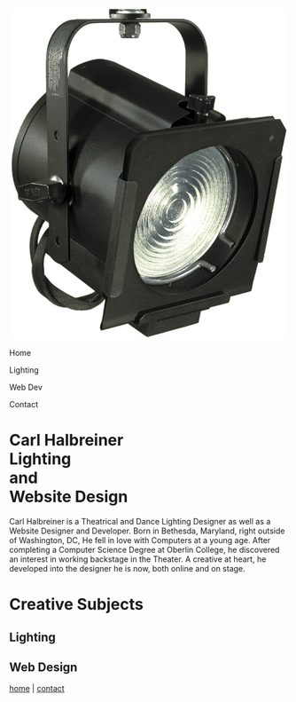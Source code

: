 <html>    
    <head>
        <link rel="stylesheet" href="./index.css" />
        <title>Carl Halbreiner LD and Web Dev</title>
        <link rel="shortcut icon" href="resources/logo.jpg">
        <!-- link to jquery and the index.js script-->
        <script src="https://ajax.googleapis.com/ajax/libs/jquery/3.1.0/jquery.min.js"></script>
        <script src="./index.js"></script>
    </head>
    <body>
        <!--Navigation bar-->
        <nav>
            <img id="logo" src="./resources/logo.jpg">
            <div class="navbar">
                <div  id= "active_tab" class="navitem"><p>Home</p></div>
                <div class="navitem"><p>Lighting</p></div>
                <div class="navitem"><p>Web Dev</p></div>
                <div class="navitem"><p>Contact</p></div>
            </div>
        </nav>
        <!--Introduction block-->
        <div class="start_block">
            <h1 id="page_title">Carl Halbreiner<br>Lighting<br>and<br>Website Design</h1>
            <p id="description">Carl Halbreiner is a Theatrical and Dance Lighting Designer as well as a Website Designer and Developer. 
                Born in Bethesda, Maryland, right outside of Washington, DC, He fell in love with Computers at a young age. 
                After completing a Computer Science Degree at Oberlin College, he discovered an interest in working backstage in the Theater.
                A creative at heart, he developed into the designer he is now, both online and on stage.
            </p>
        </div>
        <!--Subject Blocks with links to design pages-->
        <div class="subjects">
            <h1>Creative Subjects</h1>
            <div class="subj_container"> 
                <div class = "subject1">
                    <h2 id = "light_link">Lighting</h2>
                </div>
                <div class = "subject2">
                    <h2 id="web_link">Web Design</h2>
                </div>
            </div>
        </div>
        <!--Foot navbar NEEDS TO ACTUALLY DO SOMETHING-->
        <div class="footer">
            <div class="footnav">
                <p><a href="./index.html">home</a>   |   <a href="./src/contact/contact.html">contact</a></p>
            </div>
        </div>
    </body>
</html>